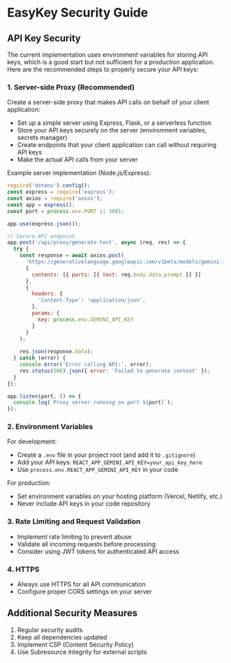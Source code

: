 # EasyKey Security Guide

## API Key Security

The current implementation uses environment variables for storing API keys, which is a good start but not sufficient for a production application. Here are the recommended steps to properly secure your API keys:

### 1. Server-side Proxy (Recommended)

Create a server-side proxy that makes API calls on behalf of your client application:

- Set up a simple server using Express, Flask, or a serverless function
- Store your API keys securely on the server (environment variables, secrets manager)
- Create endpoints that your client application can call without requiring API keys
- Make the actual API calls from your server

Example server implementation (Node.js/Express):

```javascript
require('dotenv').config();
const express = require('express');
const axios = require('axios');
const app = express();
const port = process.env.PORT || 3001;

app.use(express.json());

// Secure API endpoint
app.post('/api/proxy/generate-text', async (req, res) => {
  try {
    const response = await axios.post(
      'https://generativelanguage.googleapis.com/v1beta/models/gemini-1.5-flash:generateContent',
      {
        contents: [{ parts: [{ text: req.body.data.prompt }] }]
      },
      {
        headers: {
          'Content-Type': 'application/json',
        },
        params: {
          key: process.env.GEMINI_API_KEY
        }
      }
    );
    
    res.json(response.data);
  } catch (error) {
    console.error('Error calling API:', error);
    res.status(500).json({ error: 'Failed to generate content' });
  }
});

app.listen(port, () => {
  console.log(`Proxy server running on port ${port}`);
});
```

### 2. Environment Variables

For development:
- Create a `.env` file in your project root (and add it to `.gitignore`)
- Add your API keys: `REACT_APP_GEMINI_API_KEY=your_api_key_here`
- Use `process.env.REACT_APP_GEMINI_API_KEY` in your code

For production:
- Set environment variables on your hosting platform (Vercel, Netlify, etc.)
- Never include API keys in your code repository

### 3. Rate Limiting and Request Validation

- Implement rate limiting to prevent abuse
- Validate all incoming requests before processing
- Consider using JWT tokens for authenticated API access

### 4. HTTPS

- Always use HTTPS for all API communication
- Configure proper CORS settings on your server

## Additional Security Measures

1. Regular security audits
2. Keep all dependencies updated
3. Implement CSP (Content Security Policy)
4. Use Subresource Integrity for external scripts
